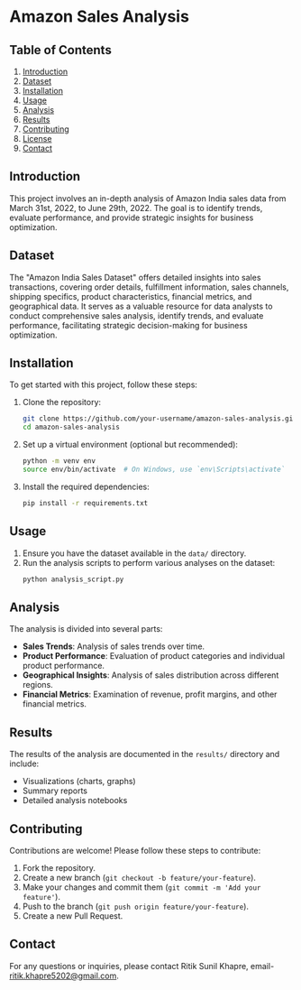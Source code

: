 # Amazon Sales Analysis

## Table of Contents
1. [Introduction](#introduction)
2. [Dataset](#dataset)
3. [Installation](#installation)
4. [Usage](#usage)
5. [Analysis](#analysis)
6. [Results](#results)
7. [Contributing](#contributing)
8. [License](#license)
9. [Contact](#contact)

## Introduction
This project involves an in-depth analysis of Amazon India sales data from March 31st, 2022, to June 29th, 2022. The goal is to identify trends, evaluate performance, and provide strategic insights for business optimization.

## Dataset
The "Amazon India Sales Dataset" offers detailed insights into sales transactions, covering order details, fulfillment information, sales channels, shipping specifics, product characteristics, financial metrics, and geographical data. It serves as a valuable resource for data analysts to conduct comprehensive sales analysis, identify trends, and evaluate performance, facilitating strategic decision-making for business optimization.

## Installation
To get started with this project, follow these steps:

1. Clone the repository:
    ```sh
    git clone https://github.com/your-username/amazon-sales-analysis.git
    cd amazon-sales-analysis
    ```

2. Set up a virtual environment (optional but recommended):
    ```sh
    python -m venv env
    source env/bin/activate  # On Windows, use `env\Scripts\activate`
    ```

3. Install the required dependencies:
    ```sh
    pip install -r requirements.txt
    ```

## Usage
1. Ensure you have the dataset available in the `data/` directory.
2. Run the analysis scripts to perform various analyses on the dataset:
    ```sh
    python analysis_script.py
    ```

## Analysis
The analysis is divided into several parts:

- **Sales Trends**: Analysis of sales trends over time.
- **Product Performance**: Evaluation of product categories and individual product performance.
- **Geographical Insights**: Analysis of sales distribution across different regions.
- **Financial Metrics**: Examination of revenue, profit margins, and other financial metrics.

## Results
The results of the analysis are documented in the `results/` directory and include:

- Visualizations (charts, graphs)
- Summary reports
- Detailed analysis notebooks

## Contributing
Contributions are welcome! Please follow these steps to contribute:

1. Fork the repository.
2. Create a new branch (`git checkout -b feature/your-feature`).
3. Make your changes and commit them (`git commit -m 'Add your feature'`).
4. Push to the branch (`git push origin feature/your-feature`).
5. Create a new Pull Request.

## Contact
For any questions or inquiries, please contact Ritik Sunil Khapre, email- ritik.khapre5202@gmail.com.
